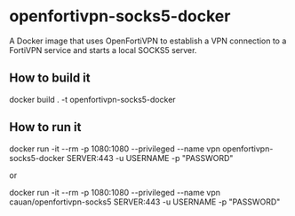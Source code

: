 # openfortivpn-socks5-docker
A Docker image that uses OpenFortiVPN to establish a VPN connection to a FortiVPN service and starts a local SOCKS5 server.

## How to build it
docker build . -t openfortivpn-socks5-docker

## How to run it
docker run -it --rm -p 1080:1080 --privileged --name vpn openfortivpn-socks5-docker SERVER:443 -u USERNAME -p "PASSWORD" 

or 

docker run -it --rm -p 1080:1080 --privileged --name vpn cauan/openfortivpn-socks5 SERVER:443 -u USERNAME -p "PASSWORD" 
